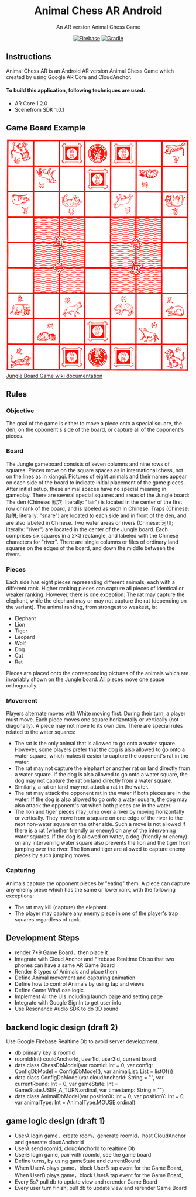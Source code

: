 <div align = "center">
    <h1>Animal Chess AR Android</h1>
    <p>An AR version Animal Chess Game<p>
    <a href="https://firebase.google.com/" target="_blank"><img src="https://img.shields.io/badge/Firebase-Cloud-orange.svg?longCache=true&style=for-the-badge" alt="Firebase"></a>
    <a href="https://gradle.org/" target="_blank"><img src="https://img.shields.io/badge/Gradle-4.4-green.svg?longCache=true&style=for-the-badge" alt="Gradle"></a>
</div>

## Instructions
Animal Chess AR is an Android AR version Animal Chess Game which created by using Google AR Core and CloudAnchor.
#### To build this application, following techniques are used:  
- AR Core 1.2.0
- Scenefrom SDK 1.0.1

## Game Board Example
![Game_Board_Demo](Resources/example_board.png)
[Jungle Board Game wiki documentation](https://en.wikipedia.org/wiki/Jungle_(board_game))
## Rules
### Objective
The goal of the game is either to move a piece onto a special square, the den, on the opponent's side of the board, or capture all of the opponent's pieces.
### Board
The Jungle gameboard consists of seven columns and nine rows of squares. Pieces move on the square spaces as in international chess, not on the lines as in xiangqi. Pictures of eight animals and their names appear on each side of the board to indicate initial placement of the game pieces. After initial setup, these animal spaces have no special meaning in gameplay.
There are several special squares and areas of the Jungle board: The den (Chinese: 獸穴: literally: "lair") is located in the center of the first row or rank of the board, and is labeled as such in Chinese. Traps (Chinese: 陷阱; literally: "snare") are located to each side and in front of the den, and are also labeled in Chinese. Two water areas or rivers (Chinese: 河川; literally: "river") are located in the center of the Jungle board. Each comprises six squares in a 2×3 rectangle, and labeled with the Chinese characters for "river". There are single columns or files of ordinary land squares on the edges of the board, and down the middle between the rivers.
### Pieces
Each side has eight pieces representing different animals, each with a different rank. Higher ranking pieces can capture all pieces of identical or weaker ranking. However, there is one exception: The rat may capture the elephant, while the elephant may or may not capture the rat (depending on the variant). The animal ranking, from strongest to weakest, is:
- Elephant
- Lion
- Tiger
- Leopard
- Wolf
- Dog
- Cat
- Rat

Pieces are placed onto the corresponding pictures of the animals which are invariably shown on the Jungle board. All pieces move one space orthogonally.
### Movement
Players alternate moves with White moving first. During their turn, a player must move. Each piece moves one square horizontally or vertically (not diagonally). A piece may not move to its own den.
There are special rules related to the water squares:
- The rat is the only animal that is allowed to go onto a water square. However, some players prefer that the dog is also allowed to go onto a water square, which makes it easier to capture the opponent's rat in the water.
- The rat may not capture the elephant or another rat on land directly from a water square. If the dog is also allowed to go onto a water square, the dog may not capture the rat on land directly from a water square.
- Similarly, a rat on land may not attack a rat in the water.
- The rat may attack the opponent rat in the water if both pieces are in the water. If the dog is also allowed to go onto a water square, the dog may also attack the opponent's rat when both pieces are in the water.
- The lion and tiger pieces may jump over a river by moving horizontally or vertically. They move from a square on one edge of the river to the next non-water square on the other side. Such a move is not allowed if there is a rat (whether friendly or enemy) on any of the intervening water squares. If the dog is allowed on water, a dog (friendly or enemy) on any intervening water square also prevents the lion and the tiger from jumping over the river. The lion and tiger are allowed to capture enemy pieces by such jumping moves.
### Capturing
Animals capture the opponent pieces by "eating" them. A piece can capture any enemy piece which has the same or lower rank, with the following exceptions:
- The rat may kill (capture) the elephant.
- The player may capture any enemy piece in one of the player's trap squares regardless of rank.

## Development Steps
- render 7*9 Game Board，then place it
- Integrate with Cloud Anchor and Firebase Realtime Db so that two phones can have a same AR Game Board
- Render 8 types of Animals and place them
- Define Animal movement and capturing animation
- Define how to control Animals by using tap and views
- Define Game Win/Lose logic
- Implement All the UIs including launch page and setting page
- Integrate with Google SignIn to get user info
- Use Resonance Audio SDK to do 3D sound

## backend logic design (draft 2)
Use Google Firebase Realtime Db to avoid server development.
- db primary key is roomId
- roomId(Int) couldAnchorId, user1Id, user2Id, current board
- data class ChessDbModel(var roomId: Int = 0,
                         var config: ConfigDbModel = ConfigDbModel(),
                         var animalList: List<AnimalDbModel> = listOf())
- data class ConfigDbModel(var cloudAnchorId: String = "", var currentRound: Int = 0,
                           var gameState: Int = GameState.USER_A_TURN.ordinal,
                           var timestamp: String = "")
- data class AnimalDbModel(var positionX: Int = 0, var positionY: Int = 0,
                           var animalType: Int = AnimalType.MOUSE.ordinal)

## game logic design (draft 1)
- UserA login game，create room，generate roomId，host CloudAnchor and generate cloudAnchorId
- UserA send roomId, cloudAnchorId to realtime Db
- UserB login game, pair with roomId, see the game board
- Define turns, by using gameState and currentRound
- When UserA plays game，block UserB tap event for the Game Board, When UserB plays game，block UserA tap event for the Game Board, 
- Every 5s? pull db to update view and rerender Game Board
- Every user turn finish, pull db to update view and rerender Game Board